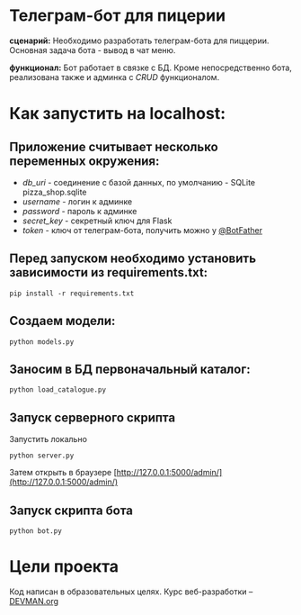 # Телеграм-бот для пицерии

**сценарий:** Необходимо разработать телеграм-бота для пиццерии. Основная задача бота - вывод в чат меню.

**функционал:** Бот работает в связке с БД. Кроме непосредственно бота, реализована также и админка с *CRUD* функционалом. 

# Как запустить на localhost:
## Приложение считывает несколько переменных окружения:
- *db_uri* - соединение с базой данных, по умолчанию - SQLite pizza_shop.sqlite
- *username* - логин к админке
- *password* - пароль к админке
- *secret_key* - секретный ключ для Flask
- *token* - ключ от телеграм-бота, получить можно у [@BotFather](https://telegram.me/botfather)

## Перед запуском необходимо установить зависимости из requirements.txt:
```#!bash
pip install -r requirements.txt
```

## Создаем модели:
```#!bash
python models.py
```

## Заносим в БД первоначальный каталог:
```#!bash
python load_catalogue.py
```

## Запуск серверного скрипта
Запустить локально
```#!bash
python server.py 
```
Затем открыть в браузере [http://127.0.0.1:5000/admin/](http://127.0.0.1:5000/admin/)

## Запуск скрипта бота
```#!bash
python bot.py 
```

# Цели проекта

Код написан в образовательных целях. Курс веб-разработки – [DEVMAN.org](https://devman.org)
